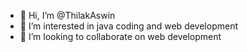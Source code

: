 - 👋 Hi, I’m @ThilakAswin
- 👀 I’m interested in java coding and web development
- 💞️ I’m looking to collaborate on web development


<!---
ThilakAswin/ThilakAswin is a ✨ special ✨ repository because its `README.md` (this file) appears on your GitHub profile.
You can click the Preview link to take a look at your changes.
--->
